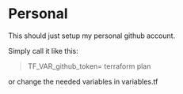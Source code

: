 # Personal

This should just setup my personal github account.

Simply call it like this:

> TF\_VAR\_github\_token=<token> terraform plan

or change the needed variables in variables.tf
